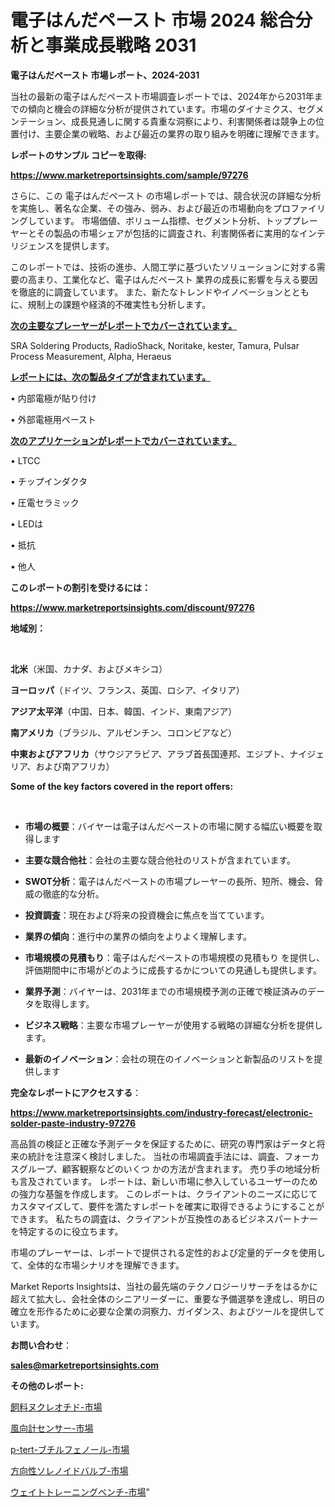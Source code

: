 # 電子はんだペースト 市場 2024 総合分析と事業成長戦略 2031

<strong>電子はんだペースト 市場レポート、2024-2031</strong>

当社の最新の電子はんだペースト市場調査レポートでは、2024年から2031年までの傾向と機会の詳細な分析が提供されています。市場のダイナミクス、セグメンテーション、成長見通しに関する貴重な洞察により、利害関係者は競争上の位置付け、主要企業の戦略、および最近の業界の取り組みを明確に理解できます。



<strong>レポートのサンプル コピーを取得:</strong> <a href=https://www.marketreportsinsights.com/sample/97276>

<strong><u>https://www.marketreportsinsights.com/sample/97276</u></strong></a>

さらに、この 電子はんだペースト の市場レポートでは、競合状況の詳細な分析を実施し、著名な企業、その強み、弱み、および最近の市場動向をプロファイリングしています。 市場価値、ボリューム指標、セグメント分析、トッププレーヤーとその製品の市場シェアが包括的に調査され、利害関係者に実用的なインテリジェンスを提供します。

このレポートでは、技術の進歩、人間工学に基づいたソリューションに対する需要の高まり、工業化など、電子はんだペースト 業界の成長に影響を与える要因を徹底的に調査しています。 また、新たなトレンドやイノベーションとともに、規制上の課題や経済的不確実性も分析します。



<strong><u>次の主要なプレーヤーがレポートでカバーされています。</u></strong>

SRA Soldering Products, RadioShack, Noritake, kester, Tamura, Pulsar Process Measurement, Alpha, Heraeus



<strong><u><b>レポートには、次の製品タイプが含まれています。</b></u></strong>

• 内部電極が貼り付け

• 外部電極用ペースト



<strong><u><b>次のアプリケーションがレポートでカバーされています。</b></u></strong>

• LTCC

• チップインダクタ

• 圧電セラミック

•  LEDは

• 抵抗

• 他人



<strong><b>このレポートの割引を受けるには：</b></strong>

<a href=https://www.marketreportsinsights.com/discount/97276>

<strong><u>https://www.marketreportsinsights.com/discount/97276</u></strong></a>



<strong>地域別：</strong>

<strong> </strong>



<strong>北米</strong>（米国、カナダ、およびメキシコ）



<strong>ヨーロッパ</strong>（ドイツ、フランス、英国、ロシア、イタリア）



<strong>アジア太平洋</strong>（中国、日本、韓国、インド、東南アジア）



<strong>南アメリカ</strong>（ブラジル、アルゼンチン、コロンビアなど）



<strong>中東およびアフリカ</strong>（サウジアラビア、アラブ首長国連邦、エジプト、ナイジェリア、および南アフリカ）



<strong>Some of the key factors covered in the report offers:</strong>

<strong> </strong>
<ul>
  <li>

<strong>市場の概要</strong>：バイヤーは電子はんだペーストの市場に関する幅広い概要を取得します</li>
  <li>

<strong>主要な競合他社</strong>：会社の主要な競合他社のリストが含まれています。</li>
  <li>

<strong>SWOT分析</strong>：電子はんだペーストの市場プレーヤーの長所、短所、機会、脅威の徹底的な分析。</li>
  <li>

<strong>投資調査</strong>：現在および将来の投資機会に焦点を当てています。</li>
  <li>

<strong>業界の傾向</strong>：進行中の業界の傾向をよりよく理解します。</li>
  <li>

<strong>市場規模の見積もり</strong>：電子はんだペーストの市場規模の見積もり を提供し、評価期間中に市場がどのように成長するかについての見通しも提供します。</li>
  <li>

<strong>業界予測</strong>：バイヤーは、2031年までの市場規模予測の正確で検証済みのデータを取得します。</li>
  <li>

<strong>ビジネス戦略</strong>：主要な市場プレーヤーが使用する戦略の詳細な分析を提供します。</li>
  <li>

<strong>最新のイノベーション</strong>：会社の現在のイノベーションと新製品のリストを提供します</li>
</ul>


<strong>完全なレポートにアクセスする</strong>：

<a href=https://www.marketreportsinsights.com/industry-forecast/electronic-solder-paste-industry-97276>

<strong><u>https://www.marketreportsinsights.com/industry-forecast/electronic-solder-paste-industry-97276</u></strong></a>

高品質の検証と正確な予測データを保証するために、研究の専門家はデータと将来の統計を注意深く検討しました。 当社の市場調査手法には、調査、フォーカスグループ、顧客観察などのいくつ かの方法が含まれます。 売り手の地域分析も言及されています。 レポートは、新しい市場に参入しているユーザーのための強力な基盤を作成します。 このレポートは、クライアントのニーズに応じてカスタマイズして、要件を満たすレポートを確実に取得できるようにすることができます。 私たちの調査は、クライアントが互換性のあるビジネスパートナーを特定するのに役立ちます。

市場のプレーヤーは、レポートで提供される定性的および定量的データを使用して、全体的な市場シナリオを理解できます。

Market Reports Insightsは、当社の最先端のテクノロジーリサーチをはるかに超えて拡大し、会社全体のシニアリーダーに、重要な予備選挙を達成し、明日の確立を形作るために必要な企業の洞察力、ガイダンス、およびツールを提供しています。



<strong><b>お問い合わせ</b></strong>：

<a href=mailto:sales@marketreportsinsights.com>

<strong><u>sales@marketreportsinsights.com</u></strong></a>



<strong>その他のレポート:</strong>

<a href=https://www.linkedin.com/pulse/飼料ヌクレオチド-市場-2023-総利益と主要ベンダー-2030-trend-tracking-toolbox-24-analysis-nr6cf/>飼料ヌクレオチド-市場</a>

<a href=https://www.linkedin.com/pulse/風向計センサー-市場-2023-総合分析と事業成長戦略-2030-data-dive-discoveries-24-analysis-d2daf/>風向計センサー-市場</a>

<a href=https://www.linkedin.com/pulse/p-tert-ブチルフェノール-市場-2023-競争分析と事業成長-2030-pr-news-hub-cluhc/>p-tert-ブチルフェノール-市場</a>

<a href=https://www.linkedin.com/pulse/方向性ソレノイドバルブ-市場-2023-競争分析と事業成長-2030-gmb5f/>方向性ソレノイドバルブ-市場</a>

<a href=https://www.linkedin.com/pulse/ウェイトトレーニングベンチ-市場-2023-総合分析と事業成長戦略-2030-hdkaf/>ウェイトトレーニングベンチ-市場</a>"
